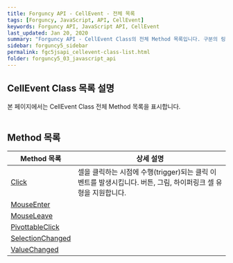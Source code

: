 ```yaml
---
title: Forguncy API - CellEvent - 전체 목록
tags: [Forguncy, JavaScript, API, CellEvent]
keywords: Forguncy API, JavaScript API, CellEvent
last_updated: Jan 20, 2020
summary: "Forguncy API - CellEvent Class의 전체 Method 목록입니다. 구분의 링크를 클릭하시면 세부 페이지 내용을 보실 수 있습니다."
sidebar: forguncy5_sidebar
permalink: fgc5jsapi_cellevent-class-list.html
folder: forguncy5_03_javascript_api
---
```


## CellEvent Class 목록 설명
본 페이지에서는 CellEvent Class 전체 Method 목록을 표시합니다.
<br /><br />

## Method 목록

| Method 목록 | 상세 설명 |
| --- | --- |
| [Click](fgc5jsapi_cellevent-class-click.html) | 셀을 클릭하는 시점에 수행(trigger)되는 클릭 이벤트를 발생시킵니다. 버튼, 그림, 하이퍼링크 셀 유형을 지원합니다. |
| [MouseEnter](fgc5jsapi_cellevent-class-mouseenter.html) | |
| [MouseLeave](fgc5jsapi_cellevent-class-mouseleave.html) | |
| [PivottableClick](fgc5jsapi_cellevent-class-pivottableclick.html) | |
| [SelectionChanged](fgc5jsapi_cellevent-class-selectionchanged.html) | |
| [ValueChanged](fgc5jsapi_cellevent-class-valuechanged.html) | |

<br /><br />